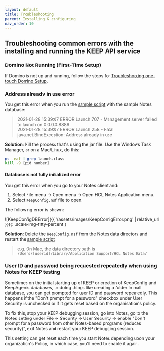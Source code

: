 ```yaml
---
layout: default
title: Troubleshooting
parent: Installing & configuring
nav_order: 10
---
```


## Troubleshooting common errors with the installing and running the KEEP API service

### Domino Not Running (First-Time Setup)

If Domino is not up and running, follow the steps for [Troubleshooting one-touch Domino Setup](https://help.hcltechsw.com/domino/12.0.0/admin/inst_onetouch_troubleshooting.html).

### Address already in use error

You get this error when you run the [sample script](../../references/downloads) with the sample Notes database:

> 2021-01-28 15:39:07 ERROR Launch:707 - Management server failed to launch on 0.0.0.0:8889  
> 2021-01-28 15:39:07 ERROR Launch:258 - Fatal  
> java.net.BindException: Address already in use

**Solution**: Kill the process that's using the jar file. Use the Windows Task Manager, or on a Mac/Linux, do this:

```bash
ps -eaf | grep launch.class
kill -9 [pid number]
```

#### Database is not fully initialized error

You get this error when you go to your Notes client and:

1. Select File menu -> Open menu -> Open HCL Notes Application menu.
2. Select `KeepConfig.nsf` file to open.

The following error is shown:

![KeepConfigDBError]({{ '/assets/images/KeepConfigError.png' | relative_url }}){: .scale-img-fifty-percent }

**Solution**: Delete the `KeepConfig.nsf` from the Notes data directory and restart the [sample script](../../references/downloads). 

> e.g. On Mac, the data directory path is `/Users/[userid]/Library/Application Support/HCL Notes Data/`


### User ID and password being requested repeatedly when using Notes for KEEP testing

Sometimes on the initial starting up of KEEP or creation of KeepConfig and KeepAgents databases, or doing things like creating a folder in mail database, you can get prompted for user ID and password repeatedly. This happens if the "Don't prompt for a password" checkbox under User Security is unchecked or if it gets reset based on the organisation's policy.

To fix this, stop your KEEP debugging session, go into Notes, go to the Notes setting under File -> Security -> User Security -> enable "Don't prompt for a password from other Notes-based programs (reduces security)", exit Notes and restart your KEEP debugging session. 

This setting can get reset each time you start Notes depending upon your organization's Policy, in which case, you'll need to enable it again. 
